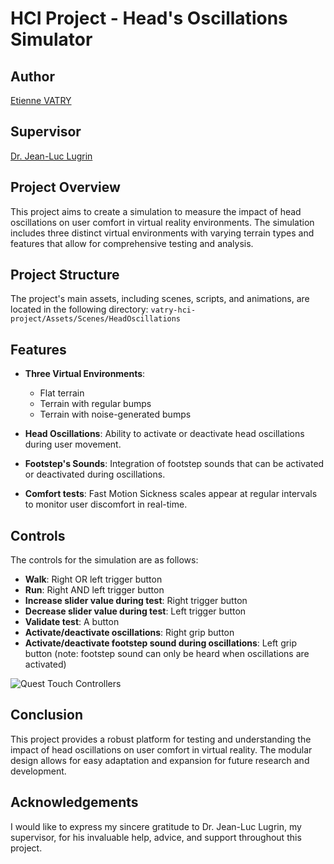 # HCI Project - Head's Oscillations Simulator

## Author
[Etienne VATRY](etienne.vatry@stud-mail.uni-wuerzburg.de)

## Supervisor
[Dr. Jean-Luc Lugrin](jean-luc.lugrin@uni-wuerzburg.de)

## Project Overview

This project aims to create a simulation to measure the impact of head oscillations on user comfort in virtual reality environments. The simulation includes three distinct virtual environments with varying terrain types and features that allow for comprehensive testing and analysis.

## Project Structure

The project's main assets, including scenes, scripts, and animations, are located in the following directory: ``vatry-hci-project/Assets/Scenes/HeadOscillations``


## Features

- **Three Virtual Environments**: 
  - Flat terrain
  - Terrain with regular bumps
  - Terrain with noise-generated bumps

- **Head Oscillations**: Ability to activate or deactivate head oscillations during user movement.

- **Footstep's Sounds**: Integration of footstep sounds that can be activated or deactivated during oscillations.

- **Comfort tests**: Fast Motion Sickness scales appear at regular intervals to monitor user discomfort in real-time.

## Controls

The controls for the simulation are as follows:
- **Walk**: Right OR left trigger button
- **Run**: Right AND left trigger button
- **Increase slider value during test**: Right trigger button
- **Decrease slider value during test**: Left trigger button
- **Validate test**: A button
- **Activate/deactivate oscillations**: Right grip button
- **Activate/deactivate footstep sound during oscillations**: Left grip button (note: footstep sound can only be heard when oscillations are activated)

![Quest Touch Controllers](main/vatry-hci-project/Report/figures/quest_controls.png)

## Conclusion

This project provides a robust platform for testing and understanding the impact of head oscillations on user comfort in virtual reality. The modular design allows for easy adaptation and expansion for future research and development.

## Acknowledgements

I would like to express my sincere gratitude to Dr. Jean-Luc Lugrin, my supervisor, for his invaluable help, advice, and support throughout this project.
